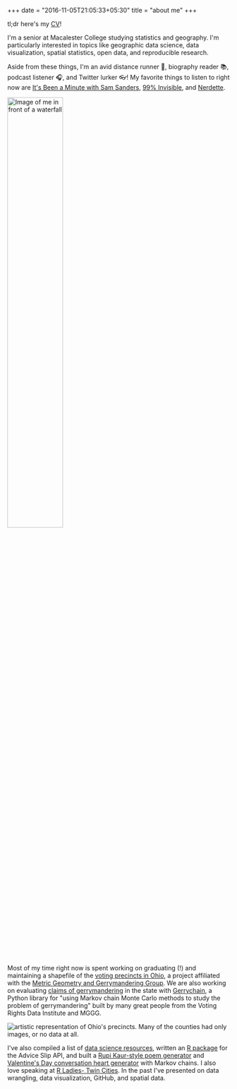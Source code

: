 +++
date = "2016-11-05T21:05:33+05:30"
title = "about me"
+++


tl;dr here's my [CV](/pdf/kjolly_cv.pdf)!

I'm a senior at Macalester College studying statistics and geography. I'm particularly interested in topics like geographic data science, data visualization, spatial statistics, open data, and reproducible research. 

Aside from these things, I'm an avid distance runner :runner:, biography reader :books:, podcast listener :headphones:, and Twitter lurker :eyeglasses:! My favorite things to listen to right now are [It's Been a Minute with Sam Sanders](https://www.npr.org/podcasts/510317/its-been-a-minute-with-sam-sanders), [99% Invisible](https://99percentinvisible.org/), and [Nerdette](https://www.npr.org/podcasts/399954056/nerdette-podcast). 


<img alt="Image of me in front of a waterfall" src="/img/profile.JPG" width = "50%">

Most of my time right now is spent working on graduating (!) and maintaining a shapefile of the [voting precincts in Ohio](https://github.com/mggg/ohio-precincts), a project affiliated with the [Metric Geometry and Gerrymandering Group](https://www.mggg.org/). We are also working on evaluating [claims of gerrymandering](https://www.cleveland.com/expo/news/erry-2018/11/0f32e762411182/ohio-democrats-outpolled-repub.html) in the state with [Gerrychain](https://gerrychain.readthedocs.io/en/latest/), a Python library for "using Markov chain Monte Carlo methods to study the problem of gerrymandering" built by many great people from the Voting Rights Data Institute and MGGG. 

<img alt="artistic representation of Ohio's precincts. Many of the counties had only images, or no data at all." src="/img/ohio-art.png">


I've also compiled a list of [data science resources](https://github.com/katiejolly/data-resources), written an [R package](https://github.com/katiejolly/advicegiveR) for the Advice Slip API, and built a [Rupi Kaur-style poem generator](http://katiejolly.io/blog/2018-01-05/random-rupi-markov-chain-poems) and [Valentine's Day conversation heart generator](https://github.com/katiejolly/conversation-hearts) with Markov chains. I also love speaking at [R Ladies- Twin Cities](https://www.meetup.com/RLadiesTC/). In the past I've presented on data wrangling, data visualization, GitHub, and spatial data.
